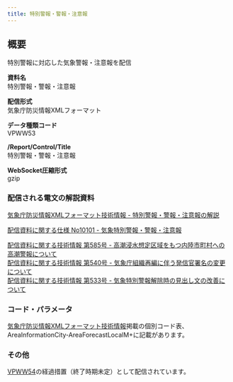 ```yaml
---
title: 特別警報・警報・注意報
---
```


## 概要
特別警報に対応した気象警報・注意報を配信

**資料名** <br/>
 特別警報・警報・注意報
 
**配信形式** <br/>
 気象庁防災情報XMLフォーマット

**データ種類コード** <br/>
 VPWW53
 
**/Report/Control/Title** <br/>
 特別警報・警報・注意報

**WebSocket圧縮形式** <br/>
 gzip

### 配信される電文の解説資料
[気象庁防災情報XMLフォーマット技術情報 - 特別警報・警報・注意報の解説](https://dmdata.jp/doc/jma/manual/0201-0201.pdf)


[配信資料に関する仕様 No10101 - 気象特別警報・警報・注意報](https://www.data.jma.go.jp/suishin/shiyou/pdf/no10101)


[配信資料に関する技術情報 第585号 - 高潮浸水想定区域をもつ内陸市町村への高潮警報について](https://dmdata.jp/doc/jma/technical/585.pdf) <br/>
[配信資料に関する技術情報 第540号 - 気象庁組織再編に伴う発信官署名の変更について](https://dmdata.jp/doc/jma/technical/540.pdf) <br/>
[配信資料に関する技術情報 第533号 - 気象特別警報解除時の見出し文の改善について](https://dmdata.jp/doc/jma/technical/533.pdf) 
 
### コード・パラメータ
[気象庁防災情報XMLフォーマット技術情報](http://xml.kishou.go.jp/tec_material.html)掲載の個別コード表、AreaInformationCity-AreaForecastLocalM+に記載があります。

### その他
[VPWW54](/docs/telegrams/we02050.md)の経過措置（終了時期未定）として配信されています。
